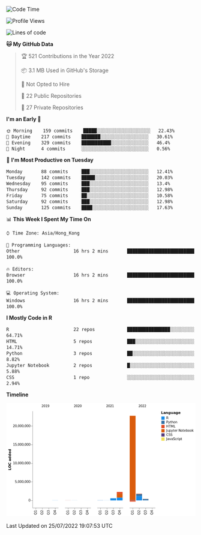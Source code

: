 

<!--**wt12318/wt12318** is a ✨ _special_ ✨ repository because its `README.md` (this file) appears on your GitHub profile.-->

<!--START_SECTION:waka-->
![Code Time](http://img.shields.io/badge/Code%20Time-455%20hrs%2055%20mins-blue)

![Profile Views](http://img.shields.io/badge/Profile%20Views-0-blue)

![Lines of code](https://img.shields.io/badge/From%20Hello%20World%20I%27ve%20Written-27%20Million%20lines%20of%20code-blue)

**🐱 My GitHub Data** 

> 🏆 521 Contributions in the Year 2022
 > 
> 📦 3.1 MB Used in GitHub's Storage 
 > 
> 🚫 Not Opted to Hire
 > 
> 📜 22 Public Repositories 
 > 
> 🔑 27 Private Repositories  
 > 
**I'm an Early 🐤** 

```text
🌞 Morning    159 commits    █████░░░░░░░░░░░░░░░░░░░░   22.43% 
🌆 Daytime    217 commits    ███████░░░░░░░░░░░░░░░░░░   30.61% 
🌃 Evening    329 commits    ███████████░░░░░░░░░░░░░░   46.4% 
🌙 Night      4 commits      ░░░░░░░░░░░░░░░░░░░░░░░░░   0.56%

```
📅 **I'm Most Productive on Tuesday** 

```text
Monday       88 commits     ███░░░░░░░░░░░░░░░░░░░░░░   12.41% 
Tuesday      142 commits    █████░░░░░░░░░░░░░░░░░░░░   20.03% 
Wednesday    95 commits     ███░░░░░░░░░░░░░░░░░░░░░░   13.4% 
Thursday     92 commits     ███░░░░░░░░░░░░░░░░░░░░░░   12.98% 
Friday       75 commits     ██░░░░░░░░░░░░░░░░░░░░░░░   10.58% 
Saturday     92 commits     ███░░░░░░░░░░░░░░░░░░░░░░   12.98% 
Sunday       125 commits    ████░░░░░░░░░░░░░░░░░░░░░   17.63%

```


📊 **This Week I Spent My Time On** 

```text
⌚︎ Time Zone: Asia/Hong_Kong

💬 Programming Languages: 
Other                    16 hrs 2 mins       █████████████████████████   100.0%

🔥 Editors: 
Browser                  16 hrs 2 mins       █████████████████████████   100.0%

💻 Operating System: 
Windows                  16 hrs 2 mins       █████████████████████████   100.0%

```

**I Mostly Code in R** 

```text
R                        22 repos            ████████████████░░░░░░░░░   64.71% 
HTML                     5 repos             ███░░░░░░░░░░░░░░░░░░░░░░   14.71% 
Python                   3 repos             ██░░░░░░░░░░░░░░░░░░░░░░░   8.82% 
Jupyter Notebook         2 repos             █░░░░░░░░░░░░░░░░░░░░░░░░   5.88% 
CSS                      1 repo              ░░░░░░░░░░░░░░░░░░░░░░░░░   2.94%

```


**Timeline**

![Chart not found](https://raw.githubusercontent.com/wt12318/wt12318/main/charts/bar_graph.png) 


 Last Updated on 25/07/2022 19:07:53 UTC
<!--END_SECTION:waka-->


